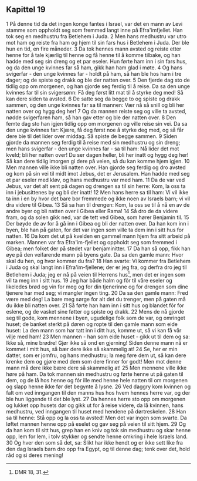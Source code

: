 ## Kapittel 19

1 På denne tid da det ingen konge fantes i Israel, var det en mann av Levi stamme som oppholdt seg som fremmed langt inne på Efra'imfjellet. Han tok seg en medhustru fra Betlehem i Juda.
2 Men hans medhustru var utro mot ham og reiste fra ham og hjem til sin fars hus i Betlehem i Juda. Der ble hun en tid, en fire måneder.
3 Da tok hennes mann avsted og reiste etter henne for å tale kjærlig til henne og få henne til å komme tilbake, og han hadde med seg sin dreng og et par eseler. Hun førte ham inn i sin fars hus, og da den unge kvinnes far så ham, gikk han ham glad i møte.
4 Og hans svigerfar - den unge kvinnes far - holdt på ham, så han ble hos ham i tre dager; og de spiste og drakk og ble der natten over.
5 Den fjerde dag sto de tidlig opp om morgenen, og han gjorde seg ferdig til å reise. Da sa den unge kvinnes far til sin svigersønn: Få deg først litt mat til å styrke deg med! Så kan dere siden ta avsted.
6 De satte seg da begge to og spiste og drakk sammen, og den unge kvinnes far sa til mannen: Vær nå så snill og bli her natten over og hygg deg her!
7 Og da mannen reiste seg og ville ta avsted, nødde svigerfaren ham, så han gav etter og ble der natten over.
8 Den femte dag sto han igjen tidlig opp om morgenen og ville reise sin vei. Da sa den unge kvinnes far: Kjære, få deg først noe å styrke deg med, og så får dere bie til det lider over middag. Så spiste de begge sammen.
9 Siden gjorde da mannen seg ferdig til å reise med sin medhustru og sin dreng; men hans svigerfar - den unge kvinnes far - sa til ham: Nå lider det mot kveld; bli her natten over! Du ser dagen heller, bli her inatt og hygg deg her! Så kan dere tidlig imorgen gi dere på veien, så du kan komme hjem igjen.
10 Men mannen ville ikke bli natten over. Han gjorde seg ferdig og dro avsted og kom på sin vei til midt imot Jebus, det er Jerusalem. Han hadde med seg et par eseler med kløv, og hans medhustru var med ham.
11 Da de var ved Jebus, var det alt sent på dagen og drengen sa til sin herre: Kom, la oss ta inn i jebusittenes by og bli der inatt!
12 Men hans herre sa til ham: Vi vil ikke ta inn i en by hvor det bare bor fremmede og ikke noen av Israels barn; vi vil dra videre til Gibea.
13 Så sa han til drengen: Kom, la oss se til å nå en av de andre byer og bli natten over i Gibea eller Rama!
14 Så dro de da videre fram, og da solen gikk ned, var de tett ved Gibea, som hører Benjamin til.
15 Der bøyde de av for å gå inn i Gibea og bli der natten over. Da han kom inn i byen, ble han på gaten, for det var ingen som ville ta dem inn i sitt hus for natten.
16 Da kom det ut på kvelden en gammel mann hjem fra sitt arbeid på marken. Mannen var fra Efra'im-fjellet og oppholdt seg som fremmed i Gibea; men folket der på stedet var benjaminitter.
17 Da han så opp, fikk han øye på den veifarende mann på byens gate. Da sa den gamle mann: Hvor skal du hen, og hvor kommer du fra?
18 Han svarte: Vi kommer fra Betlehem i Juda og skal langt inn i Efra'im-fjellene; der er jeg fra, og derfra dro jeg til Betlehem i Juda; jeg er nå på veien til Herrens hus[^1], men det er ingen som vil ta meg inn i sitt hus.
19 Jeg har både halm og fôr til våre eseler og likeledes brød og vin for meg og for din tjenerinne og for drengen som dine tjenere har med seg; vi mangler ingen ting.
20 Da sa den gamle mann: Fred være med deg! La bare meg sørge for alt det du trenger, men på gaten må du ikke bli natten over.
21 Så førte han ham inn i sitt hus og blandet fôr for eslene, og de vasket sine føtter og spiste og drakk.
22 Mens de nå gjorde seg til gode, kom mennene i byen, ugudelige folk som de var, og omringet huset; de banket sterkt på døren og ropte til den gamle mann som eide huset: La den mann som har tatt inn i ditt hus, komme ut, så vi kan få vår vilje med ham!
23 Men mannen - han som eide huset - gikk ut til dem og sa: Ikke så, mine brødre! Gjør ikke så ond en gjerning! Siden denne mann nå er kommet i mitt hus, så bær dere ikke så skammelig at!
24 Se, her er min datter, som er jomfru, og hans medhustru; la meg føre dem ut, så kan dere krenke dem og gjøre med dem som dere finner for godt! Men mot denne mann må dere ikke bære dere så skammelig at!
25 Men mennene ville ikke høre på ham. Da tok mannen sin medhustru og førte henne ut på gaten til dem, og de lå hos henne og fór ille med henne hele natten til om morgenen og slapp henne ikke før det begynte å lysne.
26 Ved daggry kom kvinnen og falt om ved inngangen til den manns hus hos hvem hennes herre var, og der ble hun liggende til det ble lyst.
27 Da hennes herre sto opp om morgenen og lukket opp husets dør og gikk ut for å reise videre, da lå kvinnen, hans medhustru, ved inngangen til huset med hendene på dørtreskelen.
28 Han sa til henne: Stå opp og la oss ta avsted! Men det var ingen som svarte. Da løftet mannen henne opp på eselet og gav seg på veien til sitt hjem.
29 Og da han kom til sitt hus, grep han en kniv og tok sin medhustru og skar henne opp, lem for lem, i tolv stykker og sendte henne omkring i hele Israels land.
30 Og hver den som så det, sa: Slikt har ikke hendt og er ikke sett like fra den dag Israels barn dro opp fra Egypt, og til denne dag; tenk over det, hold råd og si deres mening!

[^1]:  DMR 18, 31.
